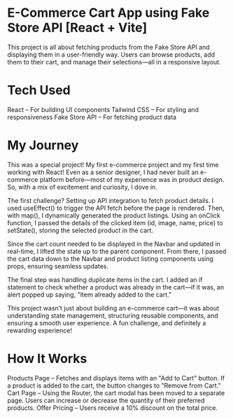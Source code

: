 # E-Commerce Cart App using Fake Store API [React + Vite]
This project is all about fetching products from the Fake Store API and displaying them in a user-friendly way. Users can browse products, add them to their cart, and manage their selections—all in a responsive layout.

# Tech Used
React – For building UI components
Tailwind CSS – For styling and responsiveness
Fake Store API – For fetching product data

# My Journey 
This was a special project! My first e-commerce project and my first time working with React! Even as a senior designer, I had never built an e-commerce platform before—most of my experience was in product design. So, with a mix of excitement and curiosity, I dove in.

The first challenge? Setting up API integration to fetch product details. I used useEffect() to trigger the API fetch before the page is rendered. Then, with map(), I dynamically generated the product listings. Using an onClick function, I passed the details of the clicked item (id, image, name, price) to setState(), storing the selected product in the cart.

Since the cart count needed to be displayed in the Navbar and updated in real-time, I lifted the state up to the parent component. From there, I passed the cart data down to the Navbar and product listing components using props, ensuring seamless updates.

The final step was handling duplicate items in the cart. I added an if statement to check whether a product was already in the cart—if it was, an alert popped up saying, "Item already added to the cart."

This project wasn’t just about building an e-commerce cart—it was about understanding state management, structuring reusable components, and ensuring a smooth user experience. A fun challenge, and definitely a rewarding experience!

# How It Works
Products Page – Fetches and displays items with an "Add to Cart" button. If a product is added to the cart, the button changes to "Remove from Cart."
Cart Page – Using the Router, the cart modal has been moved to a separate page. Users can increase or decrease the quantity of their preferred products.
Offer Pricing – Users receive a 10% discount on the total price.
